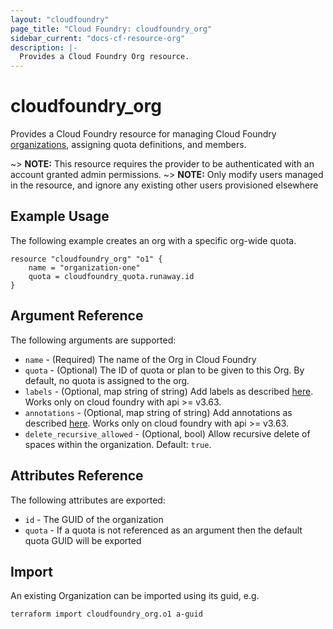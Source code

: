 ```yaml
---
layout: "cloudfoundry"
page_title: "Cloud Foundry: cloudfoundry_org"
sidebar_current: "docs-cf-resource-org"
description: |-
  Provides a Cloud Foundry Org resource.
---
```


# cloudfoundry\_org

Provides a Cloud Foundry resource for managing Cloud Foundry [organizations](https://docs.cloudfoundry.org/concepts/roles.html), assigning quota definitions, and members.

~> **NOTE:** This resource requires the provider to be authenticated with an account granted admin permissions.
~> **NOTE:** Only modify users managed in the resource, and ignore any existing other users provisioned elsewhere

## Example Usage

The following example creates an org with a specific org-wide quota.

```hcl
resource "cloudfoundry_org" "o1" {
    name = "organization-one"
    quota = cloudfoundry_quota.runaway.id
}
```

## Argument Reference

The following arguments are supported:

* `name` - (Required) The name of the Org in Cloud Foundry
* `quota` - (Optional) The ID of quota or plan to be given to this Org. By default, no quota is assigned to the org.  
* `labels` - (Optional, map string of string) Add labels as described [here](https://docs.cloudfoundry.org/adminguide/metadata.html#-view-metadata-for-an-object).
  Works only on cloud foundry with api >= v3.63.
* `annotations` - (Optional, map string of string) Add annotations as described [here](https://docs.cloudfoundry.org/adminguide/metadata.html#-view-metadata-for-an-object).
  Works only on cloud foundry with api >= v3.63.
* `delete_recursive_allowed` - (Optional, bool) Allow recursive delete of spaces within the organization. Default: `true`.

## Attributes Reference

The following attributes are exported:

* `id` - The GUID of the organization
* `quota` - If a quota is not referenced as an argument then the default quota GUID will be exported

## Import

An existing Organization can be imported using its guid, e.g.

```bash
terraform import cloudfoundry_org.o1 a-guid
```
